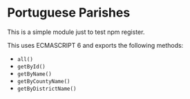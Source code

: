 # Portuguese Parishes

This is a simple module just to test npm register.

This uses ECMASCRIPT 6 and exports the following methods:

- `all()`
- `getById()`
- `getByName()`
- `getByCountyName()`
- `getByDistrictName()`
